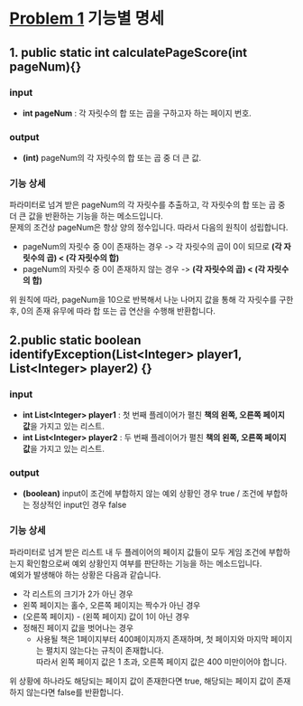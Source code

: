 # [Problem 1](https://www.notion.so/1-cd030631fd6d4524800db6a5d117062c) 기능별 명세

## 1. public static int calculatePageScore(int pageNum){}
### input
- **int pageNum** : 각 자릿수의 합 또는 곱을 구하고자 하는 페이지 번호.

### output
- **(int)** pageNum의 각 자릿수의 합 또는 곱 중 더 큰 값.

### 기능 상세
파라미터로 넘겨 받은 pageNum의 각 자릿수를 추출하고, 각 자릿수의 합 또는 곱 중 더 큰 값을 반환하는 기능을 하는 메소드입니다.<br/>
문제의 조건상 pageNum은 항상 양의 정수입니다. 따라서 다음의 원칙이 성립합니다.<br/>
- pageNum의 자릿수 중 0이 존재하는 경우 -> 각 자릿수의 곱이 0이 되므로 **(각 자릿수의 곱) < (각 자릿수의 합)**
- pageNum의 자릿수 중 0이 존재하지 않는 경우 -> **(각 자릿수의 곱) < (각 자릿수의 합)**

위 원칙에 따라, pageNum을 10으로 반복해서 나눈 나머지 값을 통해 각 자릿수를 구한 후, 0의 존재 유무에 따라 합 또는 곱 연산을 수행해 반환합니다.

## 2.public static boolean identifyException(List<Integer\> player1, List<Integer\> player2) {}
### input
- **int List<Integer\> player1** : 첫 번째 플레이어가 펼친 **책의 왼쪽, 오른쪽 페이지 값**을 가지고 있는 리스트.
- **int List<Integer\> player2** : 두 번째 플레이어가 펼친 **책의 왼쪽, 오른쪽 페이지 값**을 가지고 있는 리스트.

### output
- **(boolean)** input이 조건에 부합하지 않는 예외 상황인 경우 true / 조건에 부합하는 정상적인 input인 경우 false

### 기능 상세
파라미터로 넘겨 받은 리스트 내 두 플레이어의 페이지 값들이 모두 게임 조건에 부합하는지 확인함으로써 예외 상황인지 여부를 판단하는 기능을 하는 메소드입니다.<br/>
예외가 발생해야 하는 상황은 다음과 같습니다.
- 각 리스트의 크기가 2가 아닌 경우
- 왼쪽 페이지는 홀수, 오른쪽 페이지는 짝수가 아닌 경우
- (오른쪽 페이지) - (왼쪽 페이지) 값이 1이 아닌 경우
- 정해진 페이지 값을 벗어나는 경우
    - 사용될 책은 1페이지부터 400페이지까지 존재하며, 첫 페이지와 마지막 페이지는 펼치지 않는다는 규칙이 존재합니다.</br>
      따라서 왼쪽 페이지 값은 1 초과, 오른쪽 페이지 값은 400 미만이어야 합니다.

위 상황에 하나라도 해당되는 페이지 값이 존재한다면 true, 해당되는 페이지 값이 존재하지 않는다면 false를 반환합니다.
